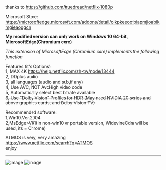 thanks to https://github.com/truedread/netflix-1080p


Microsoft Store:  
https://microsoftedge.microsoft.com/addons/detail/oikpkeeoofpiapmjioabikmgjeaoggcn

**My modified version can only work on Windows 10 64-bit, MicrosoftEdge(Chromium core)**

*This extension of MicrosoftEdge (Chromium core) implements the following function*  

Features (it's Options)  
1, MAX 4K  https://help.netflix.com/zh-tw/node/13444   
2, DDplus audio   
3, all languages (audio and sub,if any)  
4, Use AVC, NOT AvcHigh video code    
5, Automatically select best bitrate available  
~~6, Use "Dolby Vision" Profiles for HDR (May need NVIDIA 20 series and above graphics cards, and Dolby Vision TV)~~
  
  
  
Recommended software:   
1,Win10.Ver.2004  
2,MsEdge>V81(In non-win10 or portable version, WidevineCdm will be used, its = Chrome)  

    
    
ATMOS is very, very amazing  
https://www.netflix.com/search?q=ATMOS  
enjoy
    
    
-------------------------------------------------------------------------------------------------------
     
![image](img/n1.png)
![image](img/n2.png)

